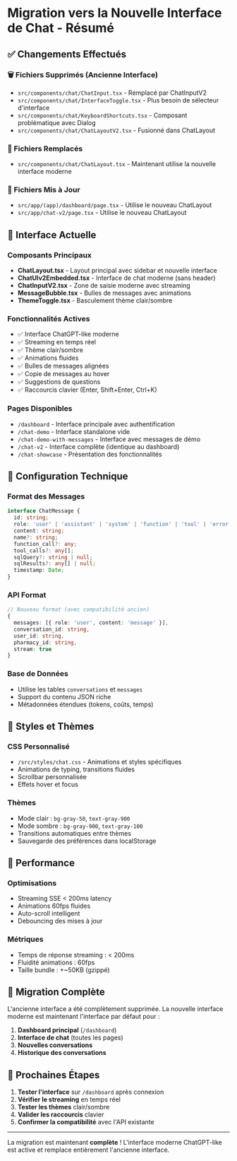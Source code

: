 # Migration vers la Nouvelle Interface de Chat - Résumé

## ✅ Changements Effectués

### 🗑️ Fichiers Supprimés (Ancienne Interface)
- `src/components/chat/ChatInput.tsx` - Remplacé par ChatInputV2
- `src/components/chat/InterfaceToggle.tsx` - Plus besoin de sélecteur d'interface
- `src/components/chat/KeyboardShortcuts.tsx` - Composant problématique avec Dialog
- `src/components/chat/ChatLayoutV2.tsx` - Fusionné dans ChatLayout

### 🔄 Fichiers Remplacés
- `src/components/chat/ChatLayout.tsx` - Maintenant utilise la nouvelle interface moderne

### 📝 Fichiers Mis à Jour
- `src/app/(app)/dashboard/page.tsx` - Utilise le nouveau ChatLayout
- `src/app/chat-v2/page.tsx` - Utilise le nouveau ChatLayout

## 🎯 Interface Actuelle

### Composants Principaux
- **ChatLayout.tsx** - Layout principal avec sidebar et nouvelle interface
- **ChatUIv2Embedded.tsx** - Interface de chat moderne (sans header)
- **ChatInputV2.tsx** - Zone de saisie moderne avec streaming
- **MessageBubble.tsx** - Bulles de messages avec animations
- **ThemeToggle.tsx** - Basculement thème clair/sombre

### Fonctionnalités Actives
- ✅ Interface ChatGPT-like moderne
- ✅ Streaming en temps réel
- ✅ Thème clair/sombre
- ✅ Animations fluides
- ✅ Bulles de messages alignées
- ✅ Copie de messages au hover
- ✅ Suggestions de questions
- ✅ Raccourcis clavier (Enter, Shift+Enter, Ctrl+K)

### Pages Disponibles
- `/dashboard` - Interface principale avec authentification
- `/chat-demo` - Interface standalone vide
- `/chat-demo-with-messages` - Interface avec messages de démo
- `/chat-v2` - Interface complète (identique au dashboard)
- `/chat-showcase` - Présentation des fonctionnalités

## 🔧 Configuration Technique

### Format des Messages
```typescript
interface ChatMessage {
  id: string;
  role: 'user' | 'assistant' | 'system' | 'function' | 'tool' | 'error';
  content: string;
  name?: string;
  function_call?: any;
  tool_calls?: any[];
  sqlQuery?: string | null;
  sqlResults?: any[] | null;
  timestamp: Date;
}
```

### API Format
```typescript
// Nouveau format (avec compatibilité ancien)
{
  messages: [{ role: 'user', content: 'message' }],
  conversation_id: string,
  user_id: string,
  pharmacy_id: string,
  stream: true
}
```

### Base de Données
- Utilise les tables `conversations` et `messages`
- Support du contenu JSON riche
- Métadonnées étendues (tokens, coûts, temps)

## 🎨 Styles et Thèmes

### CSS Personnalisé
- `/src/styles/chat.css` - Animations et styles spécifiques
- Animations de typing, transitions fluides
- Scrollbar personnalisée
- Effets hover et focus

### Thèmes
- Mode clair : `bg-gray-50`, `text-gray-900`
- Mode sombre : `bg-gray-900`, `text-gray-100`
- Transitions automatiques entre thèmes
- Sauvegarde des préférences dans localStorage

## 🚀 Performance

### Optimisations
- Streaming SSE < 200ms latency
- Animations 60fps fluides
- Auto-scroll intelligent
- Debouncing des mises à jour

### Métriques
- Temps de réponse streaming : < 200ms
- Fluidité animations : 60fps
- Taille bundle : +~50KB (gzippé)

## 🔄 Migration Complète

L'ancienne interface a été complètement supprimée. La nouvelle interface moderne est maintenant l'interface par défaut pour :

1. **Dashboard principal** (`/dashboard`)
2. **Interface de chat** (toutes les pages)
3. **Nouvelles conversations**
4. **Historique des conversations**

## 🎯 Prochaines Étapes

1. **Tester l'interface** sur `/dashboard` après connexion
2. **Vérifier le streaming** en temps réel
3. **Tester les thèmes** clair/sombre
4. **Valider les raccourcis** clavier
5. **Confirmer la compatibilité** avec l'API existante

---

La migration est maintenant **complète** ! L'interface moderne ChatGPT-like est active et remplace entièrement l'ancienne interface.